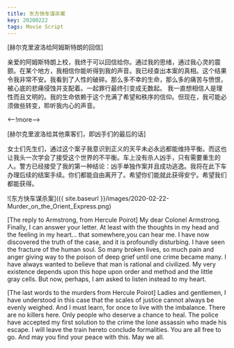 ```yaml
---
title: 东方快车谋杀案
key: 20200222
tags: Movie Script
---
```


[赫尔克里波洛给阿姆斯特朗的回信]

亲爱的阿姆斯特朗上校，我终于可以回信给你。通过我的思绪，通过我心灵的震颤。在某个地方，我相信你能听得到我的声音。我已经查出本案的真相。这个结果令我非常不安。我看到了人性的破碎。那么多不幸的生命，那么多的痛苦与愤恨，被心底的悲痛侵蚀并支配着。一起罪行最终引变成无数起。
我一直想相信人是理性而且文明的。我的生命依赖于这个充满了希望和秩序的信仰。但现在，我可能必须做些转变，聆听我内心的声音。

<--!more-->

[赫尔克里波洛给其他乘客们，即凶手们的最后的话]

女士们先生们，通过这个案子我意识到正义的天平未必永远都能维持平衡。而这也让我头一次学会了接受这个世界的不平衡。车上没有杀人凶手，只有需要重生的人。警方已经接受了我的第一种结论：凶手单独作案并且成功逃逸。我将在此下车办理后续的结案手续。你们都能自由离开了。希望你们能就此获得安宁。希望我们都能获得。

![东方快车谋杀案]({{ site.baseurl }}/images/2020-02-22-Murder_on_the_Orient_Express.png)

[The reply to Armstrong, from Hercule Poirot]
My dear Colonel Armstrong. Finally, I can answer your letter. At least with the thoughts in my head and the feeling in my heart... that somewhere,you can hear me. I have now discovered the truth of the case, and it is profoundly disturbing. I have seen the fracture of the human soul. So many broken lives, so much pain and anger giving way to the poison of deep grief until one crime became many. I have always wanted to believe that man is rational and civilized. My very existence depends upon this hope upon order and method and the little gray cells. But now, perhaps, I am asked to listen instead to my heart.

[The last words to the murders from Hercule Poirot]
Ladies and gentlemen, I have understood in this case that the scales of justice cannot always be evenly weighed. And I must learn, for once to live with the imbalance. There are no killers here. Only people who deserve a chance to heal. The police have accepted my first solution to the crime the lone assassin who made his escape. I will leave the train hereto conclude formalities. You are all free to go. And may you find your peace with this. May we all.